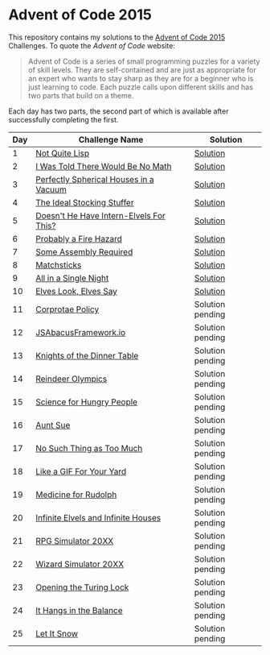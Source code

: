 # Advent of Code 2015

This repository contains my solutions to the [Advent of Code 2015][aoc2015] Challenges.
To quote the _Advent of Code_ website:

> Advent of Code is a series of small programming puzzles for a variety of skill levels.
> They are self-contained and are just as appropriate for an expert who wants to stay
> sharp as they are for a beginner who is just learning to code. Each puzzle calls upon
> different skills and has two parts that build on a theme.

Each day has two parts, the second part of which is available after successfully completing the first.

| Day | Challenge Name                                                 | Solution                                 |
| --- | -------------------------------------------------------------- | ---------------------------------------- |
|   1 | [Not Quite Lisp][day-01]                                       | [Solution][day-01-soln]                  |
|   2 | [I Was Told There Would Be No Math][day-02]                    | [Solution][day-02-soln]                  |
|   3 | [Perfectly Spherical Houses in a Vacuum][day-03]               | [Solution][day-03-soln]                  |
|   4 | [The Ideal Stocking Stuffer][day-04]                           | [Solution][day-04-soln]                  |
|   5 | [Doesn't He Have Intern-Elvels For This?][day-05]              | [Solution][day-05-soln]                  |
|   6 | [Probably a Fire Hazard][day-06]                               | [Solution][day-06-soln]                  |
|   7 | [Some Assembly Required][day-07]                               | [Solution][day-07-soln]                  |
|   8 | [Matchsticks][day-08]                                          | [Solution][day-08-soln]                  |
|   9 | [All in a Single Night][day-09]                                | [Solution][day-09-soln]                  |
|  10 | [Elves Look, Elves Say][day-10]                                | [Solution][day-10-soln]                  |
|  11 | [Corprotae Policy][day-11]                                     | Solution pending                         |
|  12 | [JSAbacusFramework.io][day-12]                                 | Solution pending                         |
|  13 | [Knights of the Dinner Table][day-13]                          | Solution pending                         |
|  14 | [Reindeer Olympics][day-14]                                    | Solution pending                         |
|  15 | [Science for Hungry People][day-15]                            | Solution pending                         |
|  16 | [Aunt Sue][day-16]                                             | Solution pending                         |
|  17 | [No Such Thing as Too Much][day-17]                            | Solution pending                         |
|  18 | [Like a GIF For Your Yard][day-18]                             | Solution pending                         |
|  19 | [Medicine for Rudolph][day-19]                                 | Solution pending                         |
|  20 | [Infinite Elvels and Infinite Houses][day-20]                  | Solution pending                         |
|  21 | [RPG Simulator 20XX][day-21]                                   | Solution pending                         |
|  22 | [Wizard Simulator 20XX][day-22]                                | Solution pending                         |
|  23 | [Opening the Turing Lock][day-23]                              | Solution pending                         |
|  24 | [It Hangs in the Balance][day-24]                              | Solution pending                         |
|  25 | [Let It Snow][day-25]                                          | Solution pending                         |

[aoc2015]: https://adventofcode.com/2015
[day-01]: https://adventofcode.com/2015/day/1
[day-02]: https://adventofcode.com/2015/day/2
[day-03]: https://adventofcode.com/2015/day/3
[day-04]: https://adventofcode.com/2015/day/4
[day-05]: https://adventofcode.com/2015/day/5
[day-06]: https://adventofcode.com/2015/day/6
[day-07]: https://adventofcode.com/2015/day/7
[day-08]: https://adventofcode.com/2015/day/8
[day-09]: https://adventofcode.com/2015/day/9
[day-10]: https://adventofcode.com/2015/day/10
[day-11]: https://adventofcode.com/2015/day/11
[day-12]: https://adventofcode.com/2015/day/12
[day-13]: https://adventofcode.com/2015/day/13
[day-14]: https://adventofcode.com/2015/day/14
[day-15]: https://adventofcode.com/2015/day/15
[day-16]: https://adventofcode.com/2015/day/16
[day-17]: https://adventofcode.com/2015/day/17
[day-18]: https://adventofcode.com/2015/day/18
[day-19]: https://adventofcode.com/2015/day/19
[day-20]: https://adventofcode.com/2015/day/20
[day-21]: https://adventofcode.com/2015/day/21
[day-22]: https://adventofcode.com/2015/day/22
[day-23]: https://adventofcode.com/2015/day/23
[day-24]: https://adventofcode.com/2015/day/24
[day-25]: https://adventofcode.com/2015/day/25

[day-01-soln]: src/advent_of_code_2015/day_01.clj
[day-02-soln]: src/advent_of_code_2015/day_02.clj
[day-03-soln]: src/advent_of_code_2015/day_03.clj
[day-04-soln]: src/advent_of_code_2015/day_04.clj
[day-05-soln]: src/advent_of_code_2015/day_05.clj
[day-06-soln]: src/advent_of_code_2015/day_06.clj
[day-07-soln]: src/advent_of_code_2015/day_07.clj
[day-08-soln]: src/advent_of_code_2015/day_08.clj
[day-09-soln]: src/advent_of_code_2015/day_09.clj
[day-10-soln]: src/advent_of_code_2015/day_10.clj
